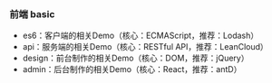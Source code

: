 ### 前端 basic

* es6：客户端的相关Demo（核心：ECMAScript，推荐：Lodash）
* api：服务端的相关Demo（核心：RESTful API，推荐：LeanCloud）
* design：前台制作的相关Demo（核心：DOM，推荐：jQuery）
* admin：后台制作的相关Demo（核心：React，推荐：antD）
